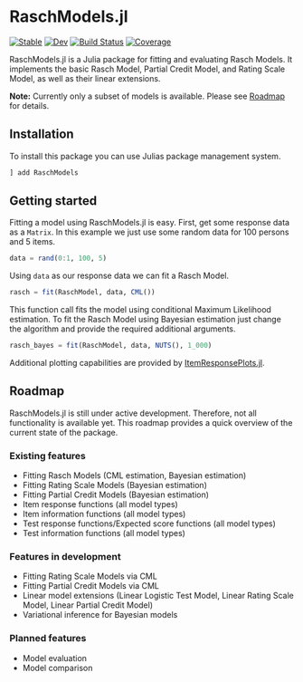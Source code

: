 # RaschModels.jl

[![Stable](https://img.shields.io/badge/docs-stable-blue.svg)](https://juliapsychometrics.github.io/RaschModels.jl/stable/)
[![Dev](https://img.shields.io/badge/docs-dev-blue.svg)](https://juliapsychometrics.github.io/RaschModels.jl/dev/)
[![Build Status](https://github.com/JuliaPsychometrics/RaschModels.jl/actions/workflows/CI.yml/badge.svg?branch=main)](https://github.com/JuliaPsychometrics/RaschModels.jl/actions/workflows/CI.yml?query=branch%3Amain)
[![Coverage](https://codecov.io/gh/JuliaPsychometrics/RaschModels.jl/branch/main/graph/badge.svg)](https://codecov.io/gh/JuliaPsychometrics/RaschModels.jl)

RaschModels.jl is a Julia package for fitting and evaluating Rasch Models. It implements
the basic Rasch Model, Partial Credit Model, and Rating Scale Model, as well as their 
linear extensions. 

**Note:** Currently only a subset of models is available. Please see [Roadmap](#roadmap)
for details.

## Installation
To install this package you can use Julias package management system.

```julia
] add RaschModels
```

## Getting started
Fitting a model using RaschModels.jl is easy. First, get some response data as a `Matrix`. 
In this example we just use some random data for 100 persons and 5 items.

```julia
data = rand(0:1, 100, 5)
```

Using `data` as our response data we can fit a Rasch Model. 

```julia
rasch = fit(RaschModel, data, CML())
```

This function call fits the model using conditional Maximum Likelihood estimation. 
To fit the Rasch Model using Bayesian estimation just change the algorithm and provide the 
required additional arguments.

```julia
rasch_bayes = fit(RaschModel, data, NUTS(), 1_000)
```

Additional plotting capabilities are provided by [ItemResponsePlots.jl](https://github.com/JuliaPsychometrics/ItemResponsePlots.jl).

## Roadmap 
RaschModels.jl is still under active development. Therefore, not all functionality is 
available yet. This roadmap provides a quick overview of the current state of the package.

### Existing features
- Fitting Rasch Models (CML estimation, Bayesian estimation)
- Fitting Rating Scale Models (Bayesian estimation)
- Fitting Partial Credit Models (Bayesian estimation)
- Item response functions (all model types)
- Item information functions (all model types)
- Test response functions/Expected score functions (all model types)
- Test information functions (all model types)

### Features in development
- Fitting Rating Scale Models via CML
- Fitting Partial Credit Models via CML
- Linear model extensions (Linear Logistic Test Model, Linear Rating Scale Model, Linear Partial Credit Model)
- Variational inference for Bayesian models

### Planned features
- Model evaluation 
- Model comparison